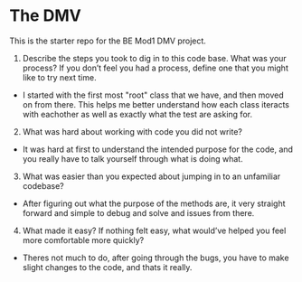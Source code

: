 # The DMV

This is the starter repo for the BE Mod1 DMV project.

 1. Describe the steps you took to dig in to this code base. What was your process? If you don’t feel you had a process, define one that you might like to try next time.

  - I started with the first most "root" class that we have, and then moved on from there. This helps me better understand how each class iteracts with eachother as well as exactly what the test are asking for.

 2. What was hard about working with code you did not write?

  - It was hard at first to understand the intended purpose for the code, and you really have to talk yourself through what is doing what.

 3. What was easier than you expected about jumping in to an unfamiliar codebase?

  - After figuring out what the purpose of the methods are, it very straight forward and simple to debug and solve and issues from there.

 4. What made it easy? If nothing felt easy, what would’ve helped you feel more comfortable more quickly?

  - Theres not much to do, after going through the bugs, you have to make slight changes to the code, and thats it really.
